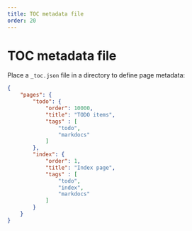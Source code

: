 ```yaml
---
title: TOC metadata file
order: 20
---
```


TOC metadata file
=================

Place a `_toc.json` file in a directory to define page metadata:

```json
{
    "pages": {
        "todo": {
            "order": 10000,
            "title": "TODO items",
            "tags" : [
                "todo",
                "markdocs"
            ]
        },
        "index": {
            "order": 1,
            "title": "Index page",
            "tags" : [
                "todo",
                "index",
                "markdocs"
            ]
        }
    }
}
```